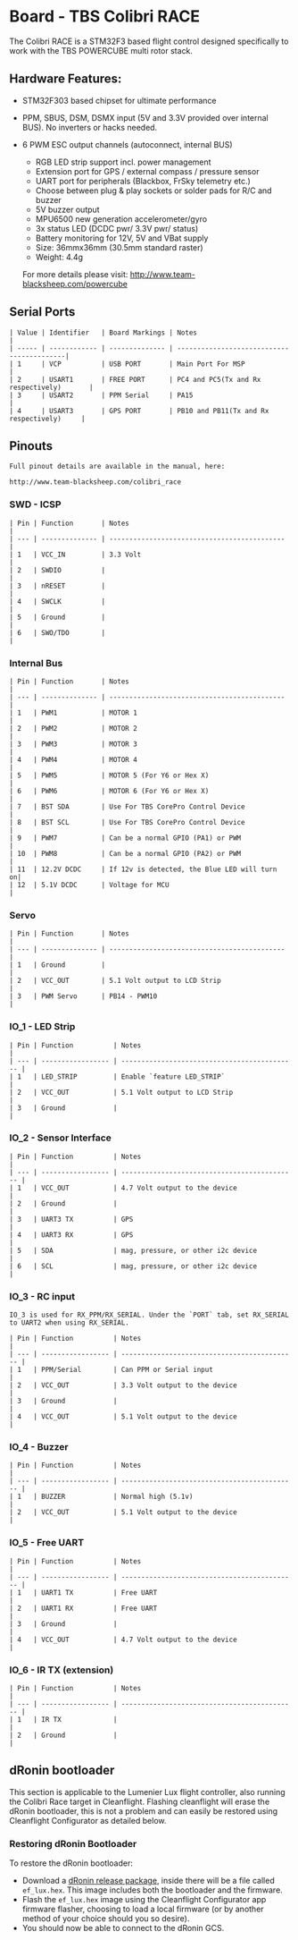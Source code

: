 # Board - TBS Colibri RACE

The Colibri RACE is a STM32F3 based flight control designed specifically to work with the TBS POWERCUBE multi rotor stack. 

## Hardware Features:
* STM32F303 based chipset for ultimate performance
* PPM, SBUS, DSM, DSMX input (5V and 3.3V provided over internal BUS). No inverters or hacks needed.
* 6 PWM ESC output channels (autoconnect, internal BUS)
	* RGB LED strip support incl. power management
	* Extension port for GPS / external compass / pressure sensor
	* UART port for peripherals (Blackbox, FrSky telemetry etc.)
	* Choose between plug & play sockets or solder pads for R/C and buzzer
	* 5V buzzer output
	* MPU6500 new generation accelerometer/gyro
	* 3x status LED (DCDC pwr/ 3.3V pwr/ status)
	* Battery monitoring for 12V, 5V and VBat supply
	* Size: 36mmx36mm (30.5mm standard raster)
	* Weight: 4.4g

	For more details please visit:
	http://www.team-blacksheep.com/powercube

## Serial Ports

	| Value | Identifier   | Board Markings | Notes                                     |
	| ----- | ------------ | -------------- | ------------------------------------------|
	| 1     | VCP          | USB PORT       | Main Port For MSP                         |
	| 2     | USART1       | FREE PORT      | PC4 and PC5(Tx and Rx respectively)       |
	| 3     | USART2       | PPM Serial     | PA15                                      |
	| 4     | USART3       | GPS PORT       | PB10 and PB11(Tx and Rx respectively)     |

## Pinouts

	Full pinout details are available in the manual, here:

	http://www.team-blacksheep.com/colibri_race


### SWD - ICSP

	| Pin | Function       | Notes                                        |
	| --- | -------------- | -------------------------------------------- |
	| 1   | VCC_IN         | 3.3 Volt                                     |
	| 2   | SWDIO          |                                              |
	| 3   | nRESET         |                                              |
	| 4   | SWCLK          |                                              |
	| 5   | Ground         |                                              |
	| 6   | SWO/TDO        |                                              |

### Internal Bus

	| Pin | Function       | Notes                                        |
	| --- | -------------- | -------------------------------------------- |
	| 1   | PWM1           | MOTOR 1                                      |
	| 2   | PWM2           | MOTOR 2                                      |
	| 3   | PWM3           | MOTOR 3                                      |
	| 4   | PWM4           | MOTOR 4                                      |
	| 5   | PWM5           | MOTOR 5 (For Y6 or Hex X)                    |
	| 6   | PWM6           | MOTOR 6 (For Y6 or Hex X)                    |
	| 7   | BST SDA        | Use For TBS CorePro Control Device           |
	| 8   | BST SCL        | Use For TBS CorePro Control Device           |
	| 9   | PWM7           | Can be a normal GPIO (PA1) or PWM            |
	| 10  | PWM8           | Can be a normal GPIO (PA2) or PWM            |
	| 11  | 12.2V DCDC     | If 12v is detected, the Blue LED will turn on|
	| 12  | 5.1V DCDC      | Voltage for MCU                              |

### Servo

	| Pin | Function       | Notes                                        |
	| --- | -------------- | -------------------------------------------- |
	| 1   | Ground         |                                              |
	| 2   | VCC_OUT        | 5.1 Volt output to LCD Strip                 |
	| 3   | PWM Servo      | PB14 - PWM10                                 |

### IO_1 - LED Strip

	| Pin | Function          | Notes                                        |
	| --- | ----------------- | -------------------------------------------- |
	| 1   | LED_STRIP         | Enable `feature LED_STRIP`                   |
	| 2   | VCC_OUT           | 5.1 Volt output to LCD Strip                 |
	| 3   | Ground            |                                              |

### IO_2 - Sensor Interface

	| Pin | Function          | Notes                                        |
	| --- | ----------------- | -------------------------------------------- |
	| 1   | VCC_OUT           | 4.7 Volt output to the device                |
	| 2   | Ground            |                                              |
	| 3   | UART3 TX          | GPS                                          |
	| 4   | UART3 RX          | GPS                                          |
	| 5   | SDA               | mag, pressure, or other i2c device           |
	| 6   | SCL               | mag, pressure, or other i2c device           |

### IO_3 - RC input

	IO_3 is used for RX_PPM/RX_SERIAL. Under the `PORT` tab, set RX_SERIAL to UART2 when using RX_SERIAL.

	| Pin | Function          | Notes                                        |
	| --- | ----------------- | -------------------------------------------- |
	| 1   | PPM/Serial        | Can PPM or Serial input                      |
	| 2   | VCC_OUT           | 3.3 Volt output to the device                |
	| 3   | Ground            |                                              |
	| 4   | VCC_OUT           | 5.1 Volt output to the device                |

### IO_4 - Buzzer

	| Pin | Function          | Notes                                        |
	| --- | ----------------- | -------------------------------------------- |
	| 1   | BUZZER            | Normal high (5.1v)                           |
	| 2   | VCC_OUT           | 5.1 Volt output to the device                |

### IO_5 - Free UART

	| Pin | Function          | Notes                                        |
	| --- | ----------------- | -------------------------------------------- |
	| 1   | UART1 TX          | Free UART                                    |
	| 2   | UART1 RX          | Free UART                                    |
	| 3   | Ground            |                                              |
	| 4   | VCC_OUT           | 4.7 Volt output to the device                |

### IO_6 - IR TX (extension)

	| Pin | Function          | Notes                                        |
	| --- | ----------------- | -------------------------------------------- |
	| 1   | IR TX             |                                              |
	| 2   | Ground            |                                              |

## dRonin bootloader

This section is applicable to the Lumenier Lux flight controller, also running the Colibri Race target in Cleanflight. Flashing cleanflight will erase the dRonin bootloader, this is not a problem and can easily be restored using Cleanflight Configurator as detailed below.

### Restoring dRonin Bootloader
To restore the dRonin bootloader:
* Download a [dRonin release package](https://github.com/d-ronin/dRonin/releases), inside there will be a file called `ef_lux.hex`. This image includes both the bootloader and the firmware.
* Flash the `ef_lux.hex` image using the Cleanflight Configurator app firmware flasher, choosing to load a local firmware (or by another method of your choice should you so desire). 
* You should now be able to connect to the dRonin GCS.
